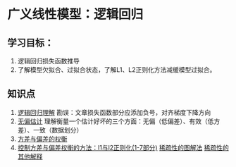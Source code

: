 # 广义线性模型：逻辑回归

## 学习目标：
1. 逻辑回归损失函数推导  
2. 了解模型欠拟合、过拟合状态，了解L1、L2正则化方法减缓模型过拟合。  

## 知识点
1. [逻辑回归理解](https://zhuanlan.zhihu.com/p/44591359)
勘误：文章损失函数部分应添加负号，对齐梯度下降方向
2. [无偏估计](https://www.zhihu.com/question/22983179/answer/404391738)
理解衡量一个估计好坏的三个方面：无偏（低偏差）、有效（低方差）、一致（数据划分）
3. [方差与偏差的权衡](https://zhuanlan.zhihu.com/p/38853908)
4. [控制方差与偏差权衡的方法：l1与l2正则化(1-7部分)](https://zhuanlan.zhihu.com/p/35356992)
[稀疏性的图解法](https://vimsky.com/article/3852.html)
[稀疏性的其他解释](https://zhuanlan.zhihu.com/p/50142573)